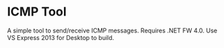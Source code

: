 ICMP Tool
===========

A simple tool to send/receive ICMP messages. Requires .NET FW 4.0. Use VS Express 2013 for Desktop to build.

